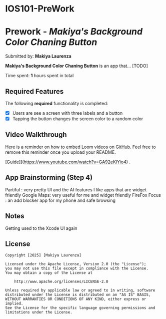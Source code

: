# IOS101-PreWork
# Prework - *Makiya's Background Color Chaning Button*

Submitted by: **Makiya Laurenza**

**Makiya's Background Color Chaning Button** is an app that... [TODO] 

Time spent: **1** hours spent in total

## Required Features

The following **required** functionality is completed:

- [x] Users are see a screen with three labels and a button
- [x] Tapping the button changes the screen color to a random color
 
## Video Walkthrough

Here is a reminder on how to embed Loom videos on GitHub. Feel free to remove this reminder once you upload your README. 

[Guide]](https://www.youtube.com/watch?v=GA92eKlYio4) .

## App Brainstorming (Step 4)
Partiful : very pretty UI and the AI features
I like apps that are widget friendly
Google Maps: very useful for me and widget friendly
FireFox Focus : an add blocker app for my phone and safe browsing 

## Notes

Getting used to the Xcode UI again

## License

    Copyright [2025] [Makiya Laurenza]

    Licensed under the Apache License, Version 2.0 (the "License");
    you may not use this file except in compliance with the License.
    You may obtain a copy of the License at

        http://www.apache.org/licenses/LICENSE-2.0

    Unless required by applicable law or agreed to in writing, software
    distributed under the License is distributed on an "AS IS" BASIS,
    WITHOUT WARRANTIES OR CONDITIONS OF ANY KIND, either express or implied.
    See the License for the specific language governing permissions and
    limitations under the License.
